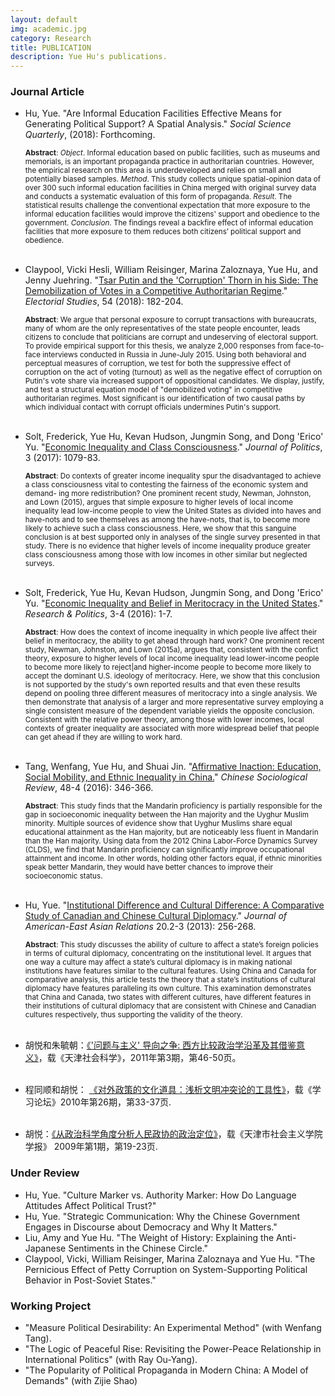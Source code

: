 ```yaml
---
layout: default
img: academic.jpg
category: Research
title: PUBLICATION
description: Yue Hu's publications.
---
```


### Journal Article

* Hu, Yue. "Are Informal Education Facilities Effective Means for Generating Political Support? A Spatial Analysis." *Social Science Quarterly*, (2018): Forthcoming.

	<sub>**Abstract**: *Object*. Informal education based on public facilities, such as museums and memorials, is an important propaganda practice in authoritarian countries. However, the empirical research on this area is underdeveloped and relies on small and potentially biased samples. *Method*. This study collects unique spatial-opinion data of over 300 such informal education facilities in China merged with original survey data and conducts a systematic evaluation of this form of propaganda. *Result*. The statistical results challenge the conventional expectation that more exposure to the informal education facilities would improve the citizens' support and obedience to the government. *Conclusion*. The findings reveal a backfire effect of informal education facilities that more exposure to them reduces both citizens’ political support and obedience.</sub><br><br>

* Claypool, Vicki Hesli, William Reisinger, Marina Zaloznaya, Yue Hu, and Jenny Juehring. "[Tsar Putin and the 'Corruption' Thorn in his Side: The Demobilization of Votes in a Competitive Authoritarian Regime](https://www.sciencedirect.com/science/article/pii/S0261379417304304)." *Electorial Studies*, 54 (2018): 182-204.

	<sub>**Abstract**: We argue that personal exposure to corrupt transactions with bureaucrats, many of whom are the only representatives of the state people encounter, leads citizens to conclude that politicians are corrupt and undeserving of electoral support. To provide empirical support for this thesis, we analyze 2,000 responses from face-to-face interviews conducted in Russia in June-July 2015. Using both behavioral and perceptual measures of corruption, we test for both the suppressive effect of corruption on the act of voting (turnout) as well as the negative effect of corruption on Putin's vote share via increased support of oppositional candidates. We display, justify, and test a structural equation model of "demobilized voting" in competitive authoritarian regimes. Most significant is our identification of two causal paths by which individual contact with corrupt officials undermines Putin's support.</sub><br><br>

* Solt, Frederick, Yue Hu, Kevan Hudson, Jungmin Song, and Dong 'Erico' Yu. "[Economic Inequality and Class Consciousness](https://www.journals.uchicago.edu/doi/10.1086/690971)." *Journal of Politics*, 3 (2017): 1079-83.
    
    <sub>**Abstract**: Do contexts of greater income inequality spur the disadvantaged to achieve a class consciousness vital to contesting the fairness of the economic system and demand- ing more redistribution? One prominent recent study, Newman, Johnston, and Lown (2015), argues that simple exposure to higher levels of local income inequality lead low-income people to view the United States as divided into haves and have-nots and to see themselves as among the have-nots, that is, to become more likely to achieve such a class consciousness. Here, we show that this sanguine conclusion is at best supported only in analyses of the single survey presented in that study. There is no evidence that higher levels of income inequality produce greater class consciousness among those with low incomes in other similar but neglected surveys.</sub><br><br>

* Solt, Frederick, Yue Hu, Kevan Hudson, Jungmin Song, and Dong 'Erico' Yu. "[Economic Inequality and Belief in Meritocracy in the United States](http://rap.sagepub.com/content/3/4/2053168016672101)." *Research & Politics*, 3-4 (2016): 1-7.
    
    <sub>**Abstract**: How does the context of income inequality in which people live affect their belief in meritocracy, the ability to get ahead through hard work? One prominent recent study, Newman, Johnston, and Lown (2015a), argues that, consistent with the confict theory, exposure to higher levels of local income inequality lead lower-income people to become more likely to reject|and higher-income people to become more likely to accept the dominant U.S. ideology of meritocracy. Here, we show that this conclusion is not supported by the study's own reported results and that even these results depend on pooling three different measures of meritocracy into a single analysis. We then demonstrate that analysis of a larger and more representative survey employing a single consistent measure of the dependent variable yields the opposite conclusion. Consistent with the relative power theory, among those with lower incomes, local contexts of greater inequality are associated with more widespread belief that people can get ahead if they are willing to work hard.</sub><br><br>

* Tang, Wenfang, Yue Hu, and Shuai Jin. "[Affirmative Inaction: Education, Social Mobility, and Ethnic Inequality in China.](http://www.tandfonline.com/doi/abs/10.1080/21620555.2016.1202753)" *Chinese Sociological Review*, 48-4 (2016): 346-366.

    <sub>**Abstract**: This study finds that the Mandarin proficiency is partially responsible for the gap in socioeconomic inequality between the Han majority and the Uyghur Muslim minority. Multiple sources of evidence show that Uyghur Muslims share equal educational attainment as the Han majority, but are noticeably less fluent in Mandarin than the Han majority. Using data from the 2012 China Labor-Force Dynamics Survey (CLDS), we find that Mandarin proficiency can significantly improve occupational attainment and income. In other words, holding other factors equal, if ethnic minorities speak better Mandarin, they would have better chances to improve their socioeconomic status.</sub><br><br>

* Hu, Yue. "[Institutional Difference and Cultural Difference: A Comparative Study of Canadian and Chinese Cultural Diplomacy](http://booksandjournals.brillonline.com/content/journals/10.1163/18765610-02003011)." *Journal of American-East Asian Relations* 20.2-3 (2013): 256-268.   

    <sub>**Abstract**: This study discusses the ability of culture to affect a state’s foreign policies in terms of cultural diplomacy, concentrating on the institutional level. It argues that one way a culture may affect a state’s cultural diplomacy is in making national institutions have features similar to the cultural features. Using China and Canada for comparative analysis, this article tests the theory that a state’s institutions of cultural diplomacy have features paralleling its own culture. This examination demonstrates that China and Canada, two states with different cultures, have different features in their institutions of cultural diplomacy that are consistent with Chinese and Canadian cultures respectively, thus supporting the validity of the theory.</sub><br><br>

* 胡悦和朱毓朝：[《'问题与主义' 导向之争: 西方比较政治学沿革及其借鉴意义》](http://www.cnki.net/KCMS/detail/detail.aspx?QueryID=4&CurRec=1&recid=&filename=TJSK201103008&dbname=CJFD1112&dbcode=CJFQ&pr=&urlid=&yx=&v=MTk2MjNZWmJHNEg5RE1ySTlGYklSOGVYMUx1eFlTN0RoMVQzcVRyV00xRnJDVVJMNmZZT1pxRmlubVc3ckFNU2Y=)，载《天津社会科学》，2011年第3期，第46-50页。  <br><br>
* 程同顺和胡悦： [《对外政策的文化道具：浅析文明冲突论的工具性》](http://www.cnki.com.cn/Article/CJFDTOTAL-XXNT201002009.htm)，载《学习论坛》2010年第26期，第33-37页. <br><br>
* 胡悦：[《从政治科学角度分析人民政协的政治定位》](http://www.cnki.com.cn.dincheng.cn/Article/CJFDTOTAL-TJSH200901008.htm)，载《天津市社会主义学院学报》 2009年第1期，第19-23页.


### Under Review

* Hu, Yue. "Culture Marker vs. Authority Marker: How Do Language Attitudes Affect Political Trust?"
* Hu, Yue. "Strategic Communication: Why the Chinese Government Engages in Discourse about Democracy and Why It Matters."
* Liu, Amy and Yue Hu. "The Weight of History: Explaining the Anti-Japanese Sentiments in the Chinese Circle."
* Claypool, Vicki, William Reisinger, Marina Zaloznaya and Yue Hu. "The Pernicious Effect of Petty Corruption on System-Supporting Political Behavior in Post-Soviet States."

### Working Project

* "Measure Political Desirability: An Experimental Method" (with Wenfang Tang).
* "The Logic of Peaceful Rise: Revisiting the Power-Peace Relationship in International Politics" (with Ray Ou-Yang).
* "The Popularity of Political Propaganda in Modern China: A Model of Demands" (with Zijie Shao)


